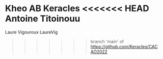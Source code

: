 Kheo AB Keracles
<<<<<<< HEAD
Antoine Titoinouu
=======
Laure Vigouroux LaureVig
>>>>>>> branch 'main' of https://github.com/Keracles/CACAO2022
